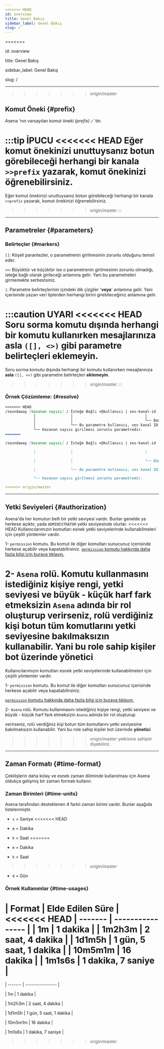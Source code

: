 ```yaml
---
<<<<<<< HEAD
id: overview
title: Genel Bakış
sidebar_label: Genel Bakış
slug: /
---
```

=======

id: overview

title: Genel Bakış

sidebar_label: Genel Bakış

slug: /

---

>>>>>>> origin/master
## Komut Öneki {#prefix}

Asena 'nın varsayılan komut öneki *(prefix)* `/` 'dır. 

:::tip İPUCU
<<<<<<< HEAD
Eğer komut önekinizi unuttuysanız botun görebileceği herhangi bir kanala `>>prefix` yazarak, komut önekinizi öğrenebilirsiniz.
=======

Eğer komut önekinizi unuttuysanız botun görebileceği herhangi bir kanala `>>prefix` yazarak, komut önekinizi öğrenebilirsiniz.

>>>>>>> origin/master
:::

---

## Parametreler {#parameters}

### Belirteçler {#markers}

`[]`: Köşeli parantezler, o parametrenin girilmesinin zorunlu olduğunu temsil eder.

`<>`: Büyüktür ve küçüktür ise o parametrenin girilmesinin zorunlu olmadığı, isteğe bağlı olarak girileceği anlamına gelir. Yani bu parametreleri girmemekte serbestsiniz.

`|`: Parametre belirteçlerinin içindeki dik çizgiler '**veya**' anlamına gelir. Yani içerisinde yazan veri tiplerden herhangi birini girebileceğiniz anlamına gelir.

:::caution UYARI
<<<<<<< HEAD
Soru sorma komutu dışında herhangi bir komutu kullanırken mesajlarınıza **asla** `([], <>)` gibi parametre belirteçleri **eklemeyin**.
=======

Soru sorma komutu dışında herhangi bir komutu kullanırken mesajlarınıza **asla** `([], <>)` gibi parametre belirteçleri **eklemeyin**.

>>>>>>> origin/master
:::

### Örnek Çözümleme: {#resolve}

```md
<<<<<<< HEAD
/soundaway [kazanan sayısı] / İsteğe Bağlı <@kullanıcı | ses-kanal-id | boş> <başlık>
             │                │                                 │
             │                │                                 └── Başlık parametresinin isteğe bağlı olarak girilebilir.
             │                └── Bu parametre kullanıcı, ses kanal ID veya boş bırakılabilir anlamına gelir. İsteğe bağlıdır.
             └── Kazanan sayısı girilmesi zorunlu parametredir.
=======

/soundaway [kazanan sayısı] / İsteğe Bağlı <@kullanıcı | ses-kanal-id | boş> <başlık>

             │                │                                 │

             │                │                                 └── Başlık parametresinin isteğe bağlı olarak girilebilir.

             │                └── Bu parametre kullanıcı, ses kanal ID veya boş bırakılabilir anlamına gelir. İsteğe bağlıdır.

             └── Kazanan sayısı girilmesi zorunlu parametredir.

>>>>>>> origin/master
```

---

## Yetki Seviyeleri {#authorization}

Asena'da her komutun belli bir yetki seviyesi vardır. Bunlar genelde ya herkese açıktır, yada `ADMINISTRATOR` yetki seviyesinde olurlar.
<<<<<<< HEAD
Kullanıcılarımızın komutları esnek yetki seviyelerinde kullanabilmeleri için çeşitli yöntemler vardır.

1- `permission` komutu. Bu komut ile diğer komutları sunucunuz içerisinde herkese açabilir veya kapatabilirsiniz. 
[`permission` komutu hakkında daha fazla bilgi için buraya tıklayın.](/docs/commands/scperm)

2- `Asena` rolü. Komutu kullanmasını istediğiniz kişiye rengi, yetki seviyesi ve büyük - küçük harf fark etmeksizin `Asena` adında bir rol oluşturup 
verirseniz, rolü verdiğiniz kişi botun tüm komutlarını yetki seviyesine bakılmaksızın kullanabilir. Yani bu role sahip kişiler bot üzerinde **yönetici** 
=======

Kullanıcılarımızın komutları esnek yetki seviyelerinde kullanabilmeleri için çeşitli yöntemler vardır.

1- `permission` komutu. Bu komut ile diğer komutları sunucunuz içerisinde herkese açabilir veya kapatabilirsiniz. 

[`permission` komutu hakkında daha fazla bilgi için buraya tıklayın.](/docs/commands/scperm)

2- `Asena` rolü. Komutu kullanmasını istediğiniz kişiye rengi, yetki seviyesi ve büyük - küçük harf fark etmeksizin `Asena` adında bir rol oluşturup 

verirseniz, rolü verdiğiniz kişi botun tüm komutlarını yetki seviyesine bakılmaksızın kullanabilir. Yani bu role sahip kişiler bot üzerinde **yönetici** 

>>>>>>> origin/master
yetkisine sahiptir diyebiliriz.

---

## Zaman Formatı {#time-format}

Çekilişlerin daha kolay ve esnek zaman diliminde kullanılması için Asena oldukça gelişmiş bir zaman formatı kullanır.

### Zaman Birimleri {#time-units}

Asena tarafından desteklenen 4 farklı zaman birimi vardır. Bunlar aşağıda listelenmiştir.

- `s` = Saniye
<<<<<<< HEAD
- `m` = Dakika
- `h` = Saat
=======

- `m` = Dakika

- `h` = Saat

>>>>>>> origin/master
- `d` = Gün

### Örnek Kullanımlar {#time-usages}

| Format  | Elde Edilen Süre |
<<<<<<< HEAD
| ------- | ---------------- |
| 1m      | 1 dakika         |
| 1m2h3m  | 2 saat, 4 dakika | 
| 1d1m5h  | 1 gün, 5 saat, 1 dakika |
| 10m5m1m | 16 dakika        |
| 1m1s6s  | 1 dakika, 7 saniye |
=======

| ------- | ---------------- |

| 1m      | 1 dakika         |

| 1m2h3m  | 2 saat, 4 dakika | 

| 1d1m5h  | 1 gün, 5 saat, 1 dakika |

| 10m5m1m | 16 dakika        |

| 1m1s6s  | 1 dakika, 7 saniye |

>>>>>>> origin/master
